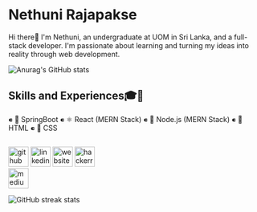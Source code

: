 
#  Nethuni Rajapakse

Hi there👋 I'm Nethuni, an undergraduate at UOM in Sri Lanka, and a full-stack developer. 
I'm passionate about learning and turning my ideas into reality through web development.

![Anurag's GitHub stats](https://github-readme-stats.vercel.app/api?username=nethunirajapakse&show_icons=true&theme=dracula)


## Skills and Experiences🎓💼

   ⁌ 🍃 SpringBoot
   ⁌ ⚛️ React (MERN Stack)
   ⁌ 🌿 Node.js (MERN Stack)
   ⁌  📄 HTML
   ⁌ 🎨 CSS

## 

[<img src='https://cdn.jsdelivr.net/npm/simple-icons@3.0.1/icons/github.svg' alt='github' height='40'>](https://github.com/nethunirajapakse)
[<img src='https://cdn.jsdelivr.net/npm/simple-icons@3.0.1/icons/linkedin.svg' alt='linkedin' height='40'>](https://www.linkedin.com/in/nethunirajapakse/) 
[<img src='https://cdn.jsdelivr.net/npm/simple-icons@3.0.1/icons/icloud.svg' alt='website' height='40'>](https://new-year-countdown-nine-delta.vercel.app/)
[<img src='https://cdn.jsdelivr.net/npm/simple-icons@3.0.1/icons/hackerrank.svg' alt='hackerrank' height='40'>](https://www.hackerrank.com/profile/nethunirajapakse)  
[<img src='https://cdn.jsdelivr.net/npm/simple-icons@3.0.1/icons/medium.svg' alt='medium' height='40'>](https://medium.com/@nethunirajapakse)

![GitHub streak stats](https://streak-stats.demolab.com/?user=nethunirajapakse&theme=dark)



